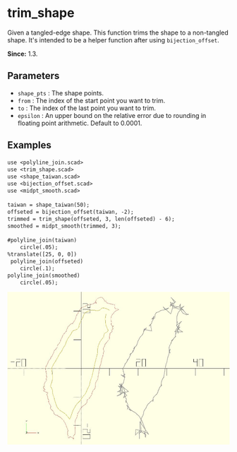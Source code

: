 # trim_shape

Given a tangled-edge shape. This function trims the shape to a non-tangled shape. It's intended to be a helper function after using `bijection_offset`. 

**Since:** 1.3.

## Parameters

- `shape_pts` : The shape points.
- `from` : The index of the start point you want to trim.
- `to` : The index of the last point you want to trim.
- `epsilon` : An upper bound on the relative error due to rounding in floating point arithmetic. Default to 0.0001.

## Examples

    use <polyline_join.scad>
    use <trim_shape.scad>
    use <shape_taiwan.scad>
    use <bijection_offset.scad>
    use <midpt_smooth.scad>

    taiwan = shape_taiwan(50);
    offseted = bijection_offset(taiwan, -2);
    trimmed = trim_shape(offseted, 3, len(offseted) - 6);
    smoothed = midpt_smooth(trimmed, 3);

    #polyline_join(taiwan)
	    circle(.05); 
    %translate([25, 0, 0]) 
	 polyline_join(offseted)
		circle(.1);
    polyline_join(smoothed)
	    circle(.05); 

![trim_shape](images/lib3x-trim_shape-1.JPG)

